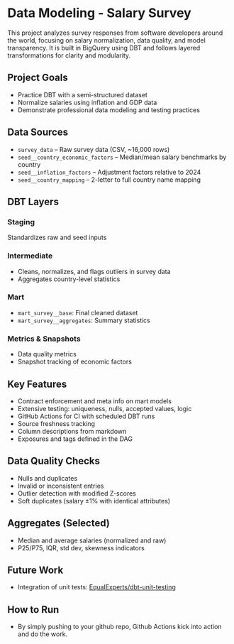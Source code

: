 # Data Modeling - Salary Survey

This project analyzes survey responses from software developers around the world, focusing on salary normalization, data quality, and model transparency. It is built in BigQuery using DBT and follows layered transformations for clarity and modularity.

## Project Goals

- Practice DBT with a semi-structured dataset
- Normalize salaries using inflation and GDP data
- Demonstrate professional data modeling and testing practices

## Data Sources

- `survey_data` – Raw survey data (CSV, ~16,000 rows)
- `seed__country_economic_factors` – Median/mean salary benchmarks by country
- `seed__inflation_factors` – Adjustment factors relative to 2024
- `seed__country_mapping` – 2-letter to full country name mapping

## DBT Layers

### Staging

Standardizes raw and seed inputs

### Intermediate

- Cleans, normalizes, and flags outliers in survey data  
- Aggregates country-level statistics

### Mart

- `mart_survey__base`: Final cleaned dataset  
- `mart_survey__aggregates`: Summary statistics

### Metrics & Snapshots

- Data quality metrics  
- Snapshot tracking of economic factors

## Key Features

- Contract enforcement and meta info on mart models
- Extensive testing: uniqueness, nulls, accepted values, logic
- GitHub Actions for CI with scheduled DBT runs
- Source freshness tracking
- Column descriptions from markdown
- Exposures and tags defined in the DAG

## Data Quality Checks

- Nulls and duplicates
- Invalid or inconsistent entries
- Outlier detection with modified Z-scores
- Soft duplicates (salary ±1% with identical attributes)

## Aggregates (Selected)

- Median and average salaries (normalized and raw)
- P25/P75, IQR, std dev, skewness indicators

## Future Work

- Integration of unit tests: [EqualExperts/dbt-unit-testing](https://github.com/EqualExperts/dbt-unit-testing)

## How to Run

- By simply pushing to your github repo, Github Actions kick into action and do the work.

